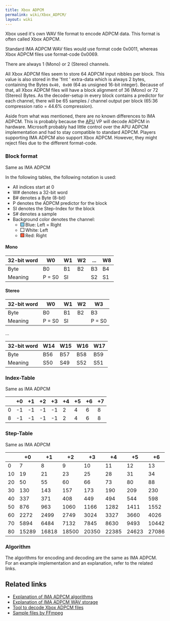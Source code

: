 ```yaml
---
title: Xbox ADPCM
permalink: wiki/Xbox_ADPCM/
layout: wiki
---
```


Xbox used it's own WAV file format to encode ADPCM data. This format is
often called Xbox ADPCM.

Standard IMA ADPCM WAV files would use format code 0x0011, whereas Xbox
ADPCM files use format-code 0x0069.

There are always 1 (Mono) or 2 (Stereo) channels.

All Xbox ADPCM files seem to store 64 ADPCM input nibbles per block.
This value is also stored in the 'fmt ' extra-data which is always 2
bytes, containing the Bytes `0x40, 0x00` (64 as unsigned 16-bit
integer). Because of that, all Xbox ADPCM files will have a block
alignment of 36 (Mono) or 72 (Stereo) Bytes. As the decoder-setup in
every block contains a predictor for each channel, there will be 65
samples / channel output per block (65:36 compression ratio = 44.6%
compression).

Aside from what was mentioned, there are no known differences to IMA
ADPCM. This is probably because the [APU](/wiki/APU "wikilink") VP will decode
ADPCM in hardware. Microsoft probably had little control over the APU
ADPCM implementation and had to stay compatible to standard ADPCM.
Players supporting IMA ADPCM also support Xbox ADPCM. However, they
might reject files due to the different format-code.

### Block format

Same as IMA ADPCM

In the following tables, the following notation is used:

-   All indices start at 0
-   W\# denotes a 32-bit word
-   B\# denotes a Byte (8-bit)
-   P denotes the ADPCM predictor for the block
-   SI denotes the Step-Index for the block
-   S\# denotes a sample
-   Background color denotes the channel:
    -   <div style="display: inline-block; width:10px; height:10px; border:1px solid black; background-color:SkyBlue">
        </div>
        Blue: Left = Right

    -   <div style="display: inline-block; width:10px; height:10px; border:1px solid black; background-color:White;">
        </div>
        White: Left

    -   <div style="display: inline-block; width:10px; height:10px; border:1px solid black; background-color:Tomato">
        </div>
        Red: Right

#### Mono

| 32-bit word | W0     | W1  | W2  | ... | W8  |
|-------------|--------|-----|-----|-----|-----|
| Byte        | B0     | B1  | B2  | B3  | B4  |
| Meaning     | P = S0 | SI  |     | S2  | S1  |

#### Stereo

| 32-bit word | W0     | W1  | W2  | W3     |
|-------------|--------|-----|-----|--------|
| Byte        | B0     | B1  | B2  | B3     |
| Meaning     | P = S0 | SI  |     | P = S0 |

...

| 32-bit word | W14 | W15 | W16 | W17 |
|-------------|-----|-----|-----|-----|
| Byte        | B56 | B57 | B58 | B59 |
| Meaning     | S50 | S49 | S52 | S51 |

### Index-Table

Same as IMA ADPCM

|     | +0  | +1  | +2  | +3  | +4  | +5  | +6  | +7  |
|-----|-----|-----|-----|-----|-----|-----|-----|-----|
| 0   | -1  | -1  | -1  | -1  | 2   | 4   | 6   | 8   |
| 8   | -1  | -1  | -1  | -1  | 2   | 4   | 6   | 8   |

### Step-Table

Same as IMA ADPCM

|     | +0    | +1    | +2    | +3    | +4    | +5    | +6    | +7    | +8    | +9    |
|-----|-------|-------|-------|-------|-------|-------|-------|-------|-------|-------|
| 0   | 7     | 8     | 9     | 10    | 11    | 12    | 13    | 14    | 16    | 17    |
| 10  | 19    | 21    | 23    | 25    | 28    | 31    | 34    | 37    | 41    | 45    |
| 20  | 50    | 55    | 60    | 66    | 73    | 80    | 88    | 97    | 107   | 118   |
| 30  | 130   | 143   | 157   | 173   | 190   | 209   | 230   | 253   | 279   | 307   |
| 40  | 337   | 371   | 408   | 449   | 494   | 544   | 598   | 658   | 724   | 796   |
| 50  | 876   | 963   | 1060  | 1166  | 1282  | 1411  | 1552  | 1707  | 1878  | 2066  |
| 60  | 2272  | 2499  | 2749  | 3024  | 3327  | 3660  | 4026  | 4428  | 4871  | 5358  |
| 70  | 5894  | 6484  | 7132  | 7845  | 8630  | 9493  | 10442 | 11487 | 12635 | 13899 |
| 80  | 15289 | 16818 | 18500 | 20350 | 22385 | 24623 | 27086 | 29794 | 32767 |       |

### Algorithm

The algorithms for encoding and decoding are the same as IMA ADPCM. For
an example implementation and an explanation, refer to the related
links.

Related links
-------------

-   [Explanation of IMA ADPCM
    algorithms](https://wiki.multimedia.cx/index.php/IMA_ADPCM)
-   [Explanation of IMA ADPCM WAV
    storage](https://wiki.multimedia.cx/index.php/Microsoft_IMA_ADPCM)
-   [Tool to decode Xbox ADPCM
    files](https://github.com/JayFoxRox/xbox-tools/tree/master/adpcm-decoder)
-   [Sample files by
    FFmpeg](http://samples.ffmpeg.org/game-formats/xbox-adpcm-wav/)

